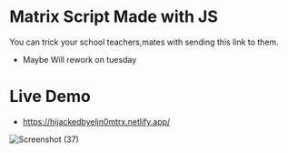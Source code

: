 # Matrix Script Made with JS

 You can trick your school teachers,mates with sending this link to them.
- Maybe Will rework on tuesday

# Live Demo

 - https://hijackedbyeljn0mtrx.netlify.app/
 
 ![Screenshot (37)](https://user-images.githubusercontent.com/77200703/152576695-bbee7710-e3ac-47cb-a4f7-33f8cf118a29.png)
